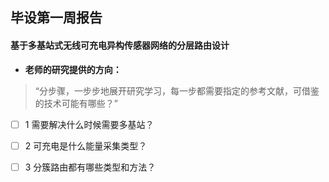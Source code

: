 ## 毕设第一周报告

#### **基于多基站式无线可充电异构传感器网络的分层路由设计**

-  **老师的研究提供的方向：**

>“分步骤，一步步地展开研究学习，每一步都需要指定的参考文献，可借鉴的技术可能有哪些？”

- [ ] 1 需要解决什么时候需要多基站？


- [ ] 2 可充电是什么能量采集类型？


- [ ] 3 分簇路由都有哪些类型和方法？ 

